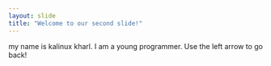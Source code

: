 ```yaml
---
layout: slide
title: "Welcome to our second slide!"
---
```

my name is kalinux kharl. I am a young programmer.
Use the left arrow to go back!
